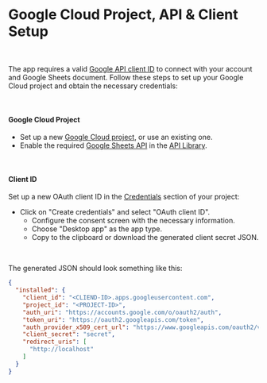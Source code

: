 # Google Cloud Project, API & Client Setup

<br />

The app requires a valid
[Google API client ID](https://developers.google.com/identity/oauth2/web/guides/get-google-api-clientid) to connect
with your account and Google Sheets document. Follow these steps to set up your Google Cloud project and obtain the 
necessary credentials:

<br />

#### Google Cloud Project

- Set up a new [Google Cloud project](https://developers.google.com/workspace/guides/create-project), or use an existing one.
- Enable the required [Google Sheets API](https://cloud.google.com/endpoints/docs/openapi/enable-api) in the [API Library](https://console.cloud.google.com/apis/library).

<br />

#### Client ID

Set up a new OAuth client ID in the [Credentials](https://console.cloud.google.com/apis/credentials) section of your project:

- Click on "Create credentials" and select "OAuth client ID".
  - Configure the consent screen with the necessary information.
  - Choose "Desktop app" as the app type.
  - Copy to the clipboard or download the generated client secret JSON.

<br />

The generated JSON should look something like this:

```json 
{
  "installed": {
    "client_id": "<CLIEND-ID>.apps.googleusercontent.com",
    "project_id": "<PROJECT-ID>",
    "auth_uri": "https://accounts.google.com/o/oauth2/auth",
    "token_uri": "https://oauth2.googleapis.com/token",
    "auth_provider_x509_cert_url": "https://www.googleapis.com/oauth2/v1/certs",
    "client_secret": "secret",
    "redirect_uris": [
      "http://localhost"
    ]
  }
}
```